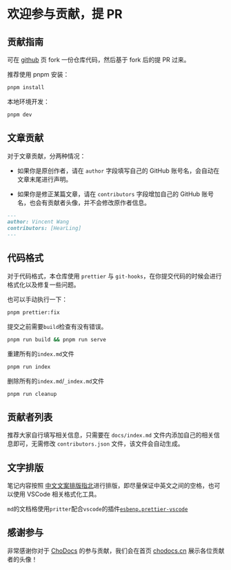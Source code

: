 # 欢迎参与贡献，提 PR

## 贡献指南

可在 [github](https://github.com/wwsheng009/yao-docs) 页 fork 一份仓库代码，然后基于 fork 后的提 PR 过来。

推荐使用 pnpm 安装：

```bash
pnpm install
```

本地环境开发：

```bash
pnpm dev
```

## 文章贡献

对于文章贡献，分两种情况：

- 如果你是原创作者，请在 `author` 字段填写自己的 GitHub 账号名，会自动在文章末尾进行声明。

- 如果你是修正某篇文章，请在 `contributors` 字段增加自己的 GitHub 账号名，也会有贡献者头像，并不会修改原作者信息。

```md
---
author: Vincent Wang
contributors: [HearLing]
---
```

## 代码格式

对于代码格式，本仓库使用 `prettier` 与 `git-hooks`，在你提交代码的时候会进行格式化以及修复一些问题。

也可以手动执行一下：

```bash
pnpm prettier:fix
```

提交之前需要`build`检查有没有错误。

```bash
pnpm run build && pnpm run serve
```

重建所有的`index.md`文件

```bash
pnpm run index
```

删除所有的`index.md`/`_index.md`文件

```bash
pnpm run cleanup
```

## 贡献者列表

推荐大家自行填写相关信息，只需要在 `docs/index.md` 文件内添加自己的相关信息即可，无需修改 `contributors.json` 文件，该文件会自动生成。

## 文字排版

笔记内容按照 [中文文案排版指北](https://mazhuang.org/wiki/chinese-copywriting-guidelines/)进行排版，即尽量保证中英文之间的空格，也可以使用 VSCode 相关格式化工具。

`md`的文档格使用`pritter`配合`vscode`的插件[`esbenp.prettier-vscode`](https://marketplace.visualstudio.com/items?itemName=esbenp.prettier-vscode)

## 感谢参与

非常感谢你对于 [ChoDocs](https://github.com/chodocs/chodocs) 的参与贡献，我们会在首页 [chodocs.cn](https://chodocs.cn/) 展示各位贡献者的头像！
